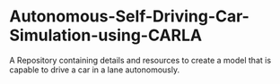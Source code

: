 # Autonomous-Self-Driving-Car-Simulation-using-CARLA
A Repository containing details and resources to create a model that is capable to drive a car in a lane autonomously.

